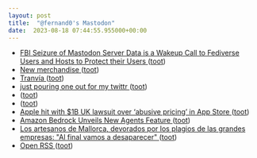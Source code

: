 ```yaml
---
layout: post
title:  "@fernand0's Mastodon"
date:  2023-08-18 07:44:55.955000+00:00
---
```

*  [FBI Seizure of Mastodon Server Data is a Wakeup Call to Fediverse Users and Hosts to Protect their Users ](https://www.eff.org/deeplinks/2023/07/fbi-seizure-mastodon-server-wakeup-call-fediverse-users-and-hosts-protect-thei) ([toot](https://mastodon.social/@fernand0/110909501993899617))
*  [New merchandise ](https://blog.joinmastodon.org/2023/07/new-merchandise) ([toot](https://mastodon.social/@fernand0/110909063130917217))
*  [Tranvía ](https://avecesunafoto.wordpress.com/2023/08/17/tranvia-5) ([toot](https://mastodon.social/@fernand0/110906141473212254))
*  [just pouring one out for my twittr ](https://newsletter.werd.io/p/just-pouring-one-out-for-my-twitt) ([toot](https://mastodon.social/@fernand0/110906113028308680))
*  [ ](https://mastodon.social/users/fernand0/statuses/110906026337567358/activity) ([toot](https://mastodon.social/users/fernand0/statuses/110906026337567358/activity))
*  [ ](https://mastodon.social/@maikelfrias) ([toot](https://mastodon.social/@fernand0/110906025742859170))
*  [Apple hit with $1B UK lawsuit over ‘abusive pricing’ in App Store ](https://thenextweb.com/news/apple-1b-uk-lawsuit-excessive-app-store-fees-developer) ([toot](https://mastodon.social/@fernand0/110905989998149067))
*  [Amazon Bedrock Unveils New Agents Feature ](https://www.infoq.com/news/2023/07/aws-bedrock-ai-agents) ([toot](https://mastodon.social/@fernand0/110905668147565168))
*  [Los artesanos de Mallorca, devorados por los plagios de las grandes empresas: "Al final vamos a desaparecer" ](https://www.eldiario.es/illes-balears/sociedad/artesanos-mallorca-devorados-plagios-grandes-empresas-final-desaparecer_1_10416168.htm) ([toot](https://mastodon.social/@fernand0/110905377911734066))
*  [Open RSS ](https://openrss.org/rss-feed-reader) ([toot](https://mastodon.social/@fernand0/110905145288724799))
